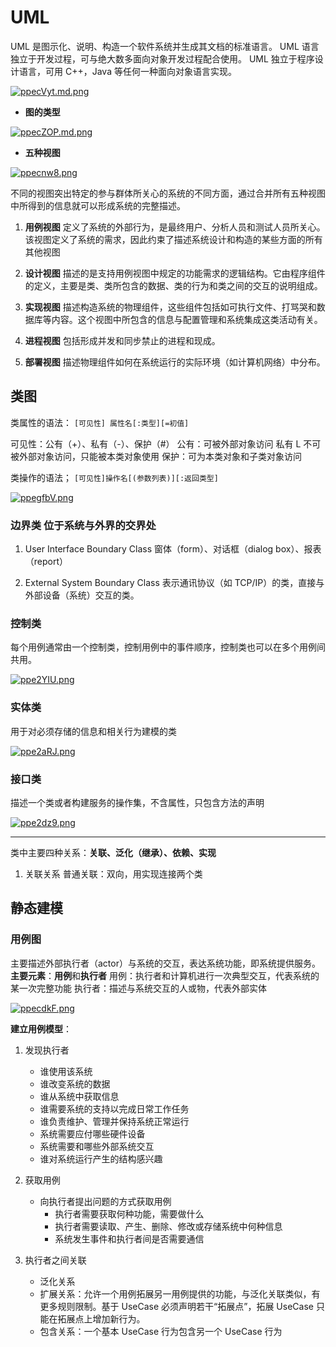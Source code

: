 # UML

UML 是图示化、说明、构造一个软件系统并生成其文档的标准语言。
UML 语言独立于开发过程，可与绝大数多面向对象开发过程配合使用。
UML 独立于程序设计语言，可用 C++，Java 等任何一种面向对象语言实现。

[![ppecVyt.md.png](https://s1.ax1x.com/2023/03/08/ppecVyt.md.png)](https://imgse.com/i/ppecVyt)

- **图的类型**

[![ppecZOP.md.png](https://s1.ax1x.com/2023/03/08/ppecZOP.md.png)](https://imgse.com/i/ppecZOP)

- **五种视图**

[![ppecnw8.png](https://s1.ax1x.com/2023/03/08/ppecnw8.png)](https://imgse.com/i/ppecnw8)

不同的视图突出特定的参与群体所关心的系统的不同方面，通过合并所有五种视图中所得到的信息就可以形成系统的完整描述。

1. **用例视图**
   定义了系统的外部行为，是最终用户、分析人员和测试人员所关心。该视图定义了系统的需求，因此约束了描述系统设计和构造的某些方面的所有其他视图

2. **设计视图**
   描述的是支持用例视图中规定的功能需求的逻辑结构。它由程序组件的定义，主要是类、类所包含的数据、类的行为和类之间的交互的说明组成。

3. **实现视图**
   描述构造系统的物理组件，这些组件包括如可执行文件、打骂哭和数据库等内容。这个视图中所包含的信息与配置管理和系统集成这类活动有关。

4. **进程视图**
   包括形成并发和同步禁止的进程和现成。

5. **部署视图**
   描述物理组件如何在系统运行的实际环境（如计算机网络）中分布。

## 类图

类属性的语法：
`[可见性] 属性名[:类型][=初值]`

可见性：公有（+）、私有（-）、保护（#）
公有：可被外部对象访问
私有 L 不可被外部对象访问，只能被本类对象使用
保护：可为本类对象和子类对象访问

类操作的语法；
`[可见性]操作名[(参数列表)][:返回类型]`

[![ppegfbV.png](https://s1.ax1x.com/2023/03/08/ppegfbV.png)](https://imgse.com/i/ppegfbV)

### 边界类 位于系统与外界的交界处

1. User Interface Boundary Class
   窗体（form）、对话框（dialog box）、报表（report）

2. External System Boundary Class
   表示通讯协议（如 TCP/IP）的类，直接与外部设备（系统）交互的类。

### 控制类

每个用例通常由一个控制类，控制用例中的事件顺序，控制类也可以在多个用例间共用。

[![ppe2YIU.png](https://s1.ax1x.com/2023/03/08/ppe2YIU.png)](https://imgse.com/i/ppe2YIU)

### 实体类

用于对必须存储的信息和相关行为建模的类

[![ppe2aRJ.png](https://s1.ax1x.com/2023/03/08/ppe2aRJ.png)](https://imgse.com/i/ppe2aRJ)

### 接口类

描述一个类或者构建服务的操作集，不含属性，只包含方法的声明

[![ppe2dz9.png](https://s1.ax1x.com/2023/03/08/ppe2dz9.png)](https://imgse.com/i/ppe2dz9)

---

类中主要四种关系：**关联、泛化（继承）、依赖、实现**

1. 关联关系
   普通关联：双向，用实现连接两个类

## 静态建模

### 用例图

主要描述外部执行者（actor）与系统的交互，表达系统功能，即系统提供服务。
**主要元素**：**用例**和**执行者**
用例：执行者和计算机进行一次典型交互，代表系统的某一次完整功能
执行者：描述与系统交互的人或物，代表外部实体

[![ppecdkF.png](https://s1.ax1x.com/2023/03/08/ppecdkF.png)](https://imgse.com/i/ppecdkF)

**建立用例模型**：

1. 发现执行者

   - 谁使用该系统
   - 谁改变系统的数据
   - 谁从系统中获取信息
   - 谁需要系统的支持以完成日常工作任务
   - 谁负责维护、管理并保持系统正常运行
   - 系统需要应付哪些硬件设备
   - 系统需要和哪些外部系统交互
   - 谁对系统运行产生的结构感兴趣

2. 获取用例

   - 向执行者提出问题的方式获取用例
     - 执行者需要获取何种功能，需要做什么
     - 执行者需要读取、产生、删除、修改或存储系统中何种信息
     - 系统发生事件和执行者间是否需要通信

3. 执行者之间关联
   - 泛化关系
   - 扩展关系：允许一个用例拓展另一用例提供的功能，与泛化关联类似，有更多规则限制。基于 UseCase 必须声明若干“拓展点”，拓展 UseCase 只能在拓展点上增加新行为。
   - 包含关系：一个基本 UseCase 行为包含另一个 UseCase 行为
